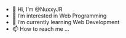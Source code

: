 - 👋 Hi, I’m @NuxxyJR
- 👀 I’m interested in Web Programming
- 🌱 I’m currently learning Web Development
- 📫 How to reach me ...

<!---
NuxxyJR/NuxxyJR is a ✨ special ✨ repository because its `README.md` (this file) appears on your GitHub profile.
You can click the Preview link to take a look at your changes.
--->
